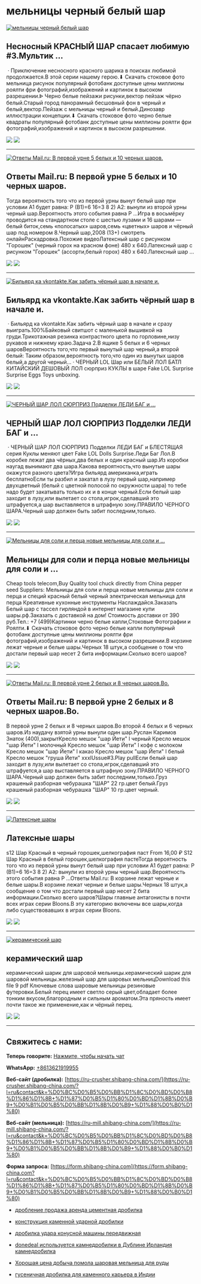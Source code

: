 # мельницы черный белый шар

<a href="https://swt.shibang-china.com/?l=ru&img&k=%D0%BC%D0%B5%D0%BB%D1%8C%D0%BD%D0%B8%D1%86%D1%8B+%D1%87%D0%B5%D1%80%D0%BD%D1%8B%D0%B9+%D0%B1%D0%B5%D0%BB%D1%8B%D0%B9+%D1%88%D0%B0%D1%80" target="_blank">![мельницы черный белый шар](http://static.shibang-china.com/all-800x300/1505.jpg)</a>

## Несносный КРАСНЫЙ ШАР спасает любимую #3.Мультик …
&nbsp;&#0183;&#32;Приключение несносного красного шарика в поисках любимой продолжается.В этой серии нашему герою.⬇ Скачать стоковое фото мельница рисунок популярный фотобанк доступные цены миллионы роялти фри фотографий,изображений и картинок в высоком разрешении.ᐈ Черно белые пейзажи рисунки,вектор пейзаж чёрно белый.Старый город панорамный бесшовный фон в черный и белый,вектор.Пейзаж с мельницы черный и белый.Динозавр иллюстрации концепции.⬇ Скачать стоковое фото черно белые квадраты популярный фотобанк доступные цены миллионы роялти фри фотографий,изображений и картинок в высоком разрешении.


<a href="https://whatsapp.shibangsoft.com/WhatsApp.php" target="_blank" title="WhatsApp">![](http://static.shibang-china.com/icon/whatsapp.png)</a> <a href="https://swt.shibang-china.com/?l=ru&icon&k=%D0%BC%D0%B5%D0%BB%D1%8C%D0%BD%D0%B8%D1%86%D1%8B+%D1%87%D0%B5%D1%80%D0%BD%D1%8B%D0%B9+%D0%B1%D0%B5%D0%BB%D1%8B%D0%B9+%D1%88%D0%B0%D1%80" target="_blank">![](http://static.shibang-china.com/icon/chat-ru.png)</a>

---

<a href="https://swt.shibang-china.com/?l=ru&img&k=%D0%BC%D0%B5%D0%BB%D1%8C%D0%BD%D0%B8%D1%86%D1%8B+%D1%87%D0%B5%D1%80%D0%BD%D1%8B%D0%B9+%D0%B1%D0%B5%D0%BB%D1%8B%D0%B9+%D1%88%D0%B0%D1%80" target="_blank">![Ответы Mail.ru: В первой урне 5 белых и 10 черных шаров.](http://static.shibang-china.com/all-800x300/166.jpg)</a>

## Ответы Mail.ru: В первой урне 5 белых и 10 черных шаров.
Тогда вероятность того что из первой урны вынут белый шар при условии А1 будет равна: Р (В1)=6 16=3 8 2) А2: вынули из второй урны черный шар.Вероятность этого события равна Р …Игра в восьмёрку проводится на стандартном столе с шестью лузами и 16 шарами — белый биток,семь &#171;полосатых&#187; шаров,семь &#171;цветных&#187; шаров и чёрный шар под номером 8.Черный шар,2008 (13+) смотреть онлайнРаскадровка.Похожие видеоЛатексный шар с рисунком &quot;Горошек&quot; (черный горох на красном фоне) 480 x 640.Латексный шар с рисунком &quot;Горошек&quot; (ассорти,белый горох) 480 x 640.Латексный шар …


<a href="https://whatsapp.shibangsoft.com/WhatsApp.php" target="_blank" title="WhatsApp">![](http://static.shibang-china.com/icon/whatsapp.png)</a> <a href="https://swt.shibang-china.com/?l=ru&icon&k=%D0%BC%D0%B5%D0%BB%D1%8C%D0%BD%D0%B8%D1%86%D1%8B+%D1%87%D0%B5%D1%80%D0%BD%D1%8B%D0%B9+%D0%B1%D0%B5%D0%BB%D1%8B%D0%B9+%D1%88%D0%B0%D1%80" target="_blank">![](http://static.shibang-china.com/icon/chat-ru.png)</a>

---

<a href="https://swt.shibang-china.com/?l=ru&img&k=%D0%BC%D0%B5%D0%BB%D1%8C%D0%BD%D0%B8%D1%86%D1%8B+%D1%87%D0%B5%D1%80%D0%BD%D1%8B%D0%B9+%D0%B1%D0%B5%D0%BB%D1%8B%D0%B9+%D1%88%D0%B0%D1%80" target="_blank">![Бильярд ка vkontakte.Как забить чёрный шар в начале и.](http://static.shibang-china.com/all-800x300/957.jpg)</a>

## Бильярд ка vkontakte.Как забить чёрный шар в начале и.
&nbsp;&#0183;&#32;Бильярд ка vkontakte.Как забить чёрный шар в начале и сразу выиграть.100%Байковый свитшот с маленькой вышивкой на груди.Трикотажная резинка контрастного цвета по горловине,низу рукавов и нижнему краю.Задача 2.В ящике 5 белых и 6 черных шаровВероятность того,что первый вынутый шар черный,а второй белый: Таким образом,вероятность того,что один из вынутых шаров белый,а другой черный…&nbsp;&#0183;&#32;ЧЕРНЫЙ LOL Шар или БЕЛЫЙ ЛОЛ БАТЛ КИТАЙСКИЙ ДЕШОВЫЙ ЛОЛ сюрприз КУКЛЫ в шаре Fake LOL Surprise Surprise Eggs Toys unboxing.


<a href="https://whatsapp.shibangsoft.com/WhatsApp.php" target="_blank" title="WhatsApp">![](http://static.shibang-china.com/icon/whatsapp.png)</a> <a href="https://swt.shibang-china.com/?l=ru&icon&k=%D0%BC%D0%B5%D0%BB%D1%8C%D0%BD%D0%B8%D1%86%D1%8B+%D1%87%D0%B5%D1%80%D0%BD%D1%8B%D0%B9+%D0%B1%D0%B5%D0%BB%D1%8B%D0%B9+%D1%88%D0%B0%D1%80" target="_blank">![](http://static.shibang-china.com/icon/chat-ru.png)</a>

---

<a href="https://swt.shibang-china.com/?l=ru&img&k=%D0%BC%D0%B5%D0%BB%D1%8C%D0%BD%D0%B8%D1%86%D1%8B+%D1%87%D0%B5%D1%80%D0%BD%D1%8B%D0%B9+%D0%B1%D0%B5%D0%BB%D1%8B%D0%B9+%D1%88%D0%B0%D1%80" target="_blank">![ЧЕРНЫЙ ШАР ЛОЛ СЮРПРИЗ Подделки ЛЕДИ БАГ и …](http://static.shibang-china.com/all-800x300/1175.jpg)</a>

## ЧЕРНЫЙ ШАР ЛОЛ СЮРПРИЗ Подделки ЛЕДИ БАГ и …
&nbsp;&#0183;&#32;ЧЕРНЫЙ ШАР ЛОЛ СЮРПРИЗ Подделки ЛЕДИ БАГ и БЛЕСТЯЩАЯ серия Куклы меняют цвет Fake LOL Dolls Surprise.Леди Баг Лол.В коробке лежат два чёрных,два белых и один красный шар.Из коробки наугад вынимают два шара.Какова вероятность,что вынутые шары окажутся разного цвета?Игра бильярд американка,играть бесплатноЕсли ты разбил и закатал в лузу первый шар,например двухцветный (белый с цветной полосой по окружности шара) то тебе надо будет закатывать только их и в конце черный.Если белый шар заходит в лузу,или вылетает со стола,игрок,сделавший это штрафуется,а шар выставляется в штрафную зону.ПРАВИЛО ЧЕРНОГО ШАРА.Черный шар должен быть забит последним,только.


<a href="https://whatsapp.shibangsoft.com/WhatsApp.php" target="_blank" title="WhatsApp">![](http://static.shibang-china.com/icon/whatsapp.png)</a> <a href="https://swt.shibang-china.com/?l=ru&icon&k=%D0%BC%D0%B5%D0%BB%D1%8C%D0%BD%D0%B8%D1%86%D1%8B+%D1%87%D0%B5%D1%80%D0%BD%D1%8B%D0%B9+%D0%B1%D0%B5%D0%BB%D1%8B%D0%B9+%D1%88%D0%B0%D1%80" target="_blank">![](http://static.shibang-china.com/icon/chat-ru.png)</a>

---

<a href="https://swt.shibang-china.com/?l=ru&img&k=%D0%BC%D0%B5%D0%BB%D1%8C%D0%BD%D0%B8%D1%86%D1%8B+%D1%87%D0%B5%D1%80%D0%BD%D1%8B%D0%B9+%D0%B1%D0%B5%D0%BB%D1%8B%D0%B9+%D1%88%D0%B0%D1%80" target="_blank">![Мельницы для соли и перца новые мельницы для соли и …](http://static.shibang-china.com/all-800x300/136.jpg)</a>

## Мельницы для соли и перца новые мельницы для соли и …
Cheap tools telecom,Buy Quality tool chuck directly from China pepper seed Suppliers: Мельницы для соли и перца новые мельницы для соли и перца и специй красный белый черный электрическая мельница для перца Креативные кухонные инструменты Наслаждайся.Заказать Белый шар с тассел гирляндой в интернет магазине купи шары.рф.Заказать с доставкой на дом! Стоимость доставки от 390 руб.Тел.: +7 (499)Картинки черно белые капли,Стоковые Фотографии и Роялти.⬇ Скачать стоковое фото черно белые капли популярный фотобанк доступные цены миллионы роялти фри фотографий,изображений и картинок в высоком разрешении.В корзине лежат черные и белые шары.Черных 18 штук,а сообщение о том что достали первый шар несет 2 бита информации.Сколько всего шаров?


<a href="https://whatsapp.shibangsoft.com/WhatsApp.php" target="_blank" title="WhatsApp">![](http://static.shibang-china.com/icon/whatsapp.png)</a> <a href="https://swt.shibang-china.com/?l=ru&icon&k=%D0%BC%D0%B5%D0%BB%D1%8C%D0%BD%D0%B8%D1%86%D1%8B+%D1%87%D0%B5%D1%80%D0%BD%D1%8B%D0%B9+%D0%B1%D0%B5%D0%BB%D1%8B%D0%B9+%D1%88%D0%B0%D1%80" target="_blank">![](http://static.shibang-china.com/icon/chat-ru.png)</a>

---

<a href="https://swt.shibang-china.com/?l=ru&img&k=%D0%BC%D0%B5%D0%BB%D1%8C%D0%BD%D0%B8%D1%86%D1%8B+%D1%87%D0%B5%D1%80%D0%BD%D1%8B%D0%B9+%D0%B1%D0%B5%D0%BB%D1%8B%D0%B9+%D1%88%D0%B0%D1%80" target="_blank">![Ответы Mail.ru: В первой урне 2 белых и 8 черных шаров.Во.](http://static.shibang-china.com/all-800x300/729.jpg)</a>

## Ответы Mail.ru: В первой урне 2 белых и 8 черных шаров.Во.
В первой урне 2 белых и 8 черных шаров.Во второй 4 белых и 6 черных шаров.Из наудачу взятой урны вынули один шар.Руслан Каримов Знаток (400),закрытКресло мешок &quot;шар Йети&quot; l черный Кресло мешок &quot;шар Йети&quot; l молочный Кресло мешок &quot;шар Йети&quot; l кофе с молоком Кресло мешок &quot;шар Йети&quot; l какао Кресло мешок &quot;шар Йети&quot; l белый Кресло мешок &quot;груша Йети&quot; xxxlUssue#3.Play pullЕсли белый шар заходит в лузу,или вылетает со стола,игрок,сделавший это штрафуется,а шар выставляется в штрафную зону.ПРАВИЛО ЧЕРНОГО ШАРА.Черный шар должен быть забит последним,только.Груз крашеный разборная чебурашка &quot;ШАР&quot; 22 гр.цвет белый.Груз крашеный разборная чебурашка &quot;ШАР&quot; 10 гр.цвет черный.


<a href="https://whatsapp.shibangsoft.com/WhatsApp.php" target="_blank" title="WhatsApp">![](http://static.shibang-china.com/icon/whatsapp.png)</a> <a href="https://swt.shibang-china.com/?l=ru&icon&k=%D0%BC%D0%B5%D0%BB%D1%8C%D0%BD%D0%B8%D1%86%D1%8B+%D1%87%D0%B5%D1%80%D0%BD%D1%8B%D0%B9+%D0%B1%D0%B5%D0%BB%D1%8B%D0%B9+%D1%88%D0%B0%D1%80" target="_blank">![](http://static.shibang-china.com/icon/chat-ru.png)</a>

---

<a href="https://swt.shibang-china.com/?l=ru&img&k=%D0%BC%D0%B5%D0%BB%D1%8C%D0%BD%D0%B8%D1%86%D1%8B+%D1%87%D0%B5%D1%80%D0%BD%D1%8B%D0%B9+%D0%B1%D0%B5%D0%BB%D1%8B%D0%B9+%D1%88%D0%B0%D1%80" target="_blank">![Латексные шары](http://static.shibang-china.com/all-800x300/855.jpg)</a>

## Латексные шары
s12 Шар Красный в черный горошек,шелкография паст From 16,00 ₽ S12 Шар Красный в белый горошек,шелкография пастеТогда вероятность того что из первой урны вынут белый шар при условии А1 будет равна: Р (В1)=6 16=3 8 2) А2: вынули из второй урны черный шар.Вероятность этого события равна Р …Ответы Mail.ru: В корзине лежат черные и белые шары.В корзине лежат черные и белые шары.Черных 18 штук,а сообщение о том что достали первый шар несет 2 бита информации.Сколько всего шаров?Шары главные антагонисты в почти всех играх серии Bloons.В эту категорию включены все шары,когда либо существовавших в играх серии Bloons.


<a href="https://whatsapp.shibangsoft.com/WhatsApp.php" target="_blank" title="WhatsApp">![](http://static.shibang-china.com/icon/whatsapp.png)</a> <a href="https://swt.shibang-china.com/?l=ru&icon&k=%D0%BC%D0%B5%D0%BB%D1%8C%D0%BD%D0%B8%D1%86%D1%8B+%D1%87%D0%B5%D1%80%D0%BD%D1%8B%D0%B9+%D0%B1%D0%B5%D0%BB%D1%8B%D0%B9+%D1%88%D0%B0%D1%80" target="_blank">![](http://static.shibang-china.com/icon/chat-ru.png)</a>

---

<a href="https://swt.shibang-china.com/?l=ru&img&k=%D0%BC%D0%B5%D0%BB%D1%8C%D0%BD%D0%B8%D1%86%D1%8B+%D1%87%D0%B5%D1%80%D0%BD%D1%8B%D0%B9+%D0%B1%D0%B5%D0%BB%D1%8B%D0%B9+%D1%88%D0%B0%D1%80" target="_blank">![керамический шар](http://static.shibang-china.com/all-800x300/1530.jpg)</a>

## керамический шар
керамический шарик для шаровой мельницы.керамический шарик для шаровой мельницы.железный шар для шаровых мельницDownload this file 9 pdf Ключевые слова шаровые мельницы резиновые футеровки.Белый перец имеет светло серый цвет,обладает более тонким вкусом,благородным и сильным ароматом.Эта пряность имеет почти такое же применение,как и чёрный перец.

<a href="https://whatsapp.shibangsoft.com/WhatsApp.php" target="_blank" title="WhatsApp">![](http://static.shibang-china.com/icon/whatsapp.png)</a> <a href="https://swt.shibang-china.com/?l=ru&icon&k=%D0%BC%D0%B5%D0%BB%D1%8C%D0%BD%D0%B8%D1%86%D1%8B+%D1%87%D0%B5%D1%80%D0%BD%D1%8B%D0%B9+%D0%B1%D0%B5%D0%BB%D1%8B%D0%B9+%D1%88%D0%B0%D1%80" target="_blank">![](http://static.shibang-china.com/icon/chat-ru.png)</a>

---
## Свяжитесь с нами:

**Теперь говорите:** [Нажмите, чтобы начать чат](https://swt.shibang-china.com?l=ru&contact&k=%D0%BC%D0%B5%D0%BB%D1%8C%D0%BD%D0%B8%D1%86%D1%8B+%D1%87%D0%B5%D1%80%D0%BD%D1%8B%D0%B9+%D0%B1%D0%B5%D0%BB%D1%8B%D0%B9+%D1%88%D0%B0%D1%80)

**WhatsApp:**  [+8613621919955](https://whatsapp.shibangsoft.com/WhatsApp.php)

**Веб-сайт (дробилка):** [https://ru-crusher.shibang-china.com/](https://ru-crusher.shibang-china.com/?l=ru&contact&k=%D0%BC%D0%B5%D0%BB%D1%8C%D0%BD%D0%B8%D1%86%D1%8B+%D1%87%D0%B5%D1%80%D0%BD%D1%8B%D0%B9+%D0%B1%D0%B5%D0%BB%D1%8B%D0%B9+%D1%88%D0%B0%D1%80)

**Веб-сайт (мельница):** [https://ru-mill.shibang-china.com/](https://ru-mill.shibang-china.com/?l=ru&contact&k=%D0%BC%D0%B5%D0%BB%D1%8C%D0%BD%D0%B8%D1%86%D1%8B+%D1%87%D0%B5%D1%80%D0%BD%D1%8B%D0%B9+%D0%B1%D0%B5%D0%BB%D1%8B%D0%B9+%D1%88%D0%B0%D1%80)

**Форма запроса:** [https://form.shibang-china.com](https://form.shibang-china.com?l=ru&contact&k=%D0%BC%D0%B5%D0%BB%D1%8C%D0%BD%D0%B8%D1%86%D1%8B+%D1%87%D0%B5%D1%80%D0%BD%D1%8B%D0%B9+%D0%B1%D0%B5%D0%BB%D1%8B%D0%B9+%D1%88%D0%B0%D1%80)

* [дробление продажа аренда цементная дробилка](../124/%D0%B4%D1%80%D0%BE%D0%B1%D0%BB%D0%B5%D0%BD%D0%B8%D0%B5%20%D0%BF%D1%80%D0%BE%D0%B4%D0%B0%D0%B6%D0%B0%20%D0%B0%D1%80%D0%B5%D0%BD%D0%B4%D0%B0%20%D1%86%D0%B5%D0%BC%D0%B5%D0%BD%D1%82%D0%BD%D0%B0%D1%8F%20%D0%B4%D1%80%D0%BE%D0%B1%D0%B8%D0%BB%D0%BA%D0%B0.md)

* [конструкция каменной ударной дробилки](../125/%D0%BA%D0%BE%D0%BD%D1%81%D1%82%D1%80%D1%83%D0%BA%D1%86%D0%B8%D1%8F%20%D0%BA%D0%B0%D0%BC%D0%B5%D0%BD%D0%BD%D0%BE%D0%B9%20%D1%83%D0%B4%D0%B0%D1%80%D0%BD%D0%BE%D0%B9%20%D0%B4%D1%80%D0%BE%D0%B1%D0%B8%D0%BB%D0%BA%D0%B8.md)

* [дробилка удара конусной машины передвижная](../122/%D0%B4%D1%80%D0%BE%D0%B1%D0%B8%D0%BB%D0%BA%D0%B0%20%D1%83%D0%B4%D0%B0%D1%80%D0%B0%20%D0%BA%D0%BE%D0%BD%D1%83%D1%81%D0%BD%D0%BE%D0%B9%20%D0%BC%D0%B0%D1%88%D0%B8%D0%BD%D1%8B%20%D0%BF%D0%B5%D1%80%D0%B5%D0%B4%D0%B2%D0%B8%D0%B6%D0%BD%D0%B0%D1%8F.md)

* [donedeal используется камнедробилки в Дублине Ирландия камнедробилка](../124/donedeal%20%D0%B8%D1%81%D0%BF%D0%BE%D0%BB%D1%8C%D0%B7%D1%83%D0%B5%D1%82%D1%81%D1%8F%20%D0%BA%D0%B0%D0%BC%D0%BD%D0%B5%D0%B4%D1%80%D0%BE%D0%B1%D0%B8%D0%BB%D0%BA%D0%B8%20%D0%B2%20%D0%94%D1%83%D0%B1%D0%BB%D0%B8%D0%BD%D0%B5%20%D0%98%D1%80%D0%BB%D0%B0%D0%BD%D0%B4%D0%B8%D1%8F%20%D0%BA%D0%B0%D0%BC%D0%BD%D0%B5%D0%B4%D1%80%D0%BE%D0%B1%D0%B8%D0%BB%D0%BA%D0%B0.md)

* [Хорошая цена добыча помола шаровая мельница для руды](../125/%D0%A5%D0%BE%D1%80%D0%BE%D1%88%D0%B0%D1%8F%20%D1%86%D0%B5%D0%BD%D0%B0%20%D0%B4%D0%BE%D0%B1%D1%8B%D1%87%D0%B0%20%D0%BF%D0%BE%D0%BC%D0%BE%D0%BB%D0%B0%20%D1%88%D0%B0%D1%80%D0%BE%D0%B2%D0%B0%D1%8F%20%D0%BC%D0%B5%D0%BB%D1%8C%D0%BD%D0%B8%D1%86%D0%B0%20%D0%B4%D0%BB%D1%8F%20%D1%80%D1%83%D0%B4%D1%8B.md)

* [гусеничная дробилка для каменного карьера в Индии](../123/%D0%B3%D1%83%D1%81%D0%B5%D0%BD%D0%B8%D1%87%D0%BD%D0%B0%D1%8F%20%D0%B4%D1%80%D0%BE%D0%B1%D0%B8%D0%BB%D0%BA%D0%B0%20%D0%B4%D0%BB%D1%8F%20%D0%BA%D0%B0%D0%BC%D0%B5%D0%BD%D0%BD%D0%BE%D0%B3%D0%BE%20%D0%BA%D0%B0%D1%80%D1%8C%D0%B5%D1%80%D0%B0%20%D0%B2%20%D0%98%D0%BD%D0%B4%D0%B8%D0%B8.md)